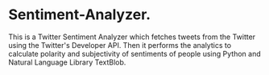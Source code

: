 # Sentiment-Analyzer.
This is a Twitter Sentiment Analyzer which fetches tweets from the Twitter using the Twitter's Developer API. Then it performs the analytics to calculate polarity and subjectivity of sentiments of people using Python and Natural Language Library TextBlob.
